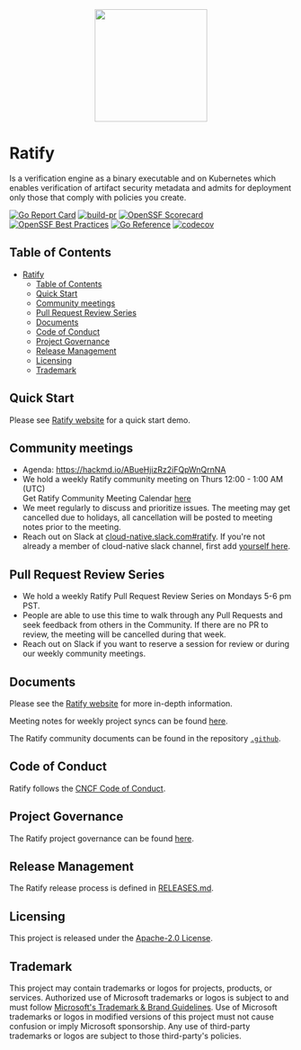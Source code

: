<div align="center">
<img src="logo.svg" width="200">
</div>

# Ratify

Is a verification engine as a binary executable and on Kubernetes which enables verification of artifact security metadata and admits for deployment only those that comply with policies you create.

[![Go Report Card](https://goreportcard.com/badge/github.com/ratify-project/ratify)](https://goreportcard.com/report/github.com/ratify-project/ratify)
[![build-pr](https://github.com/ratify-project/ratify/actions/workflows/build-pr.yml/badge.svg)](https://github.com/ratify-project/ratify/actions/workflows/build-pr.yml)
[![OpenSSF Scorecard](https://api.securityscorecards.dev/projects/github.com/ratify-project/ratify/badge)](https://api.securityscorecards.dev/projects/github.com/ratify-project/ratify)
[![OpenSSF Best Practices](https://www.bestpractices.dev/projects/9334/badge)](https://www.bestpractices.dev/projects/9334)
[![Go Reference](https://pkg.go.dev/badge/github.com/deislabs/ratify.svg)](https://pkg.go.dev/github.com/deislabs/ratify)
[![codecov](https://codecov.io/gh/ratify-project/ratify/graph/badge.svg?token=3X0BIPI4VD)](https://codecov.io/gh/ratify-project/ratify)

## Table of Contents

- [Ratify](#ratify)
  - [Table of Contents](#table-of-contents)
  - [Quick Start](#quick-start)
  - [Community meetings](#community-meetings)
  - [Pull Request Review Series](#pull-request-review-series)
  - [Documents](#documents)
  - [Code of Conduct](#code-of-conduct)
  - [Project Governance](#project-governance)
  - [Release Management](#release-management)
  - [Licensing](#licensing)
  - [Trademark](#trademark)

## Quick Start

Please see [Ratify website](https://ratify.dev/docs/quick-start) for a quick start demo.

## Community meetings

- Agenda: <https://hackmd.io/ABueHjizRz2iFQpWnQrnNA>
- We hold a weekly Ratify community meeting on Thurs 12:00 - 1:00 AM (UTC)   
Get Ratify Community Meeting Calendar [here](https://calendar.google.com/calendar/u/0?cid=OWJjdTF2M3ZiZGhubm1mNmJyMDhzc2swNTRAZ3JvdXAuY2FsZW5kYXIuZ29vZ2xlLmNvbQ)
- We meet regularly to discuss and prioritize issues. The meeting may get cancelled due to holidays, all cancellation will be posted to meeting notes prior to the meeting.
- Reach out on Slack at [cloud-native.slack.com#ratify](https://cloud-native.slack.com/archives/C03T3PEKVA9). If you're not already a member of cloud-native slack channel, first add [yourself here](https://communityinviter.com/apps/cloud-native/cncf).

## Pull Request Review Series
- We hold a weekly Ratify Pull Request Review Series on Mondays 5-6 pm PST.  
- People are able to use this time to walk through any Pull Requests and seek feedback from others in the Community.  If there are no PR to review, the meeting will be cancelled during that week.
- Reach out on Slack if you want to reserve a session for review or during our weekly community meetings.

## Documents

Please see the [Ratify website](https://ratify.dev/docs/what-is-ratify) for more in-depth information.

Meeting notes for weekly project syncs can be found [here](https://hackmd.io/ABueHjizRz2iFQpWnQrnNA?both).

The Ratify community documents can be found in the repository [`.github`](https://github.com/ratify-project/.github).

## Code of Conduct

Ratify follows the [CNCF Code of Conduct](https://github.com/cncf/foundation/blob/master/code-of-conduct.md).

## Project Governance

The Ratify project governance can be found [here](https://github.com/ratify-project/.github/blob/main/GOVERNANCE.md).

## Release Management

The Ratify release process is defined in [RELEASES.md](./RELEASES.md).

## Licensing

This project is released under the [Apache-2.0 License](./LICENSE).

## Trademark

This project may contain trademarks or logos for projects, products, or services. Authorized use of Microsoft trademarks or logos is subject to and must follow [Microsoft's Trademark & Brand Guidelines][microsoft-trademark]. Use of Microsoft trademarks or logos in modified versions of this project must not cause confusion or imply Microsoft sponsorship. Any use of third-party trademarks or logos are subject to those third-party's policies.

[microsoft-trademark]: https://www.microsoft.com/legal/intellectualproperty/trademarks

